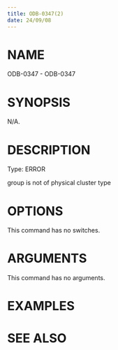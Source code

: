 ```yaml
---
title: ODB-0347(2)
date: 24/09/08
---
```


# NAME

ODB-0347 - ODB-0347

# SYNOPSIS

N/A.

# DESCRIPTION

Type: ERROR

group is not of physical cluster type

# OPTIONS

This command has no switches.

# ARGUMENTS

This command has no arguments.

# EXAMPLES

# SEE ALSO
